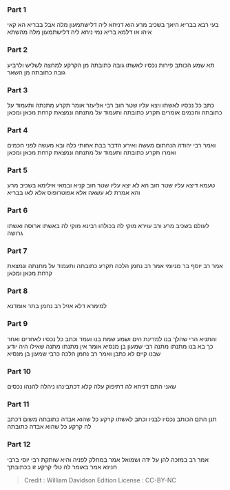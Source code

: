 
### Part 1
בעי רבא בבריא היאך בשכיב מרע הוא דניחא ליה דלישתמעון מלה אבל בבריא הא קאי איהו או דלמא בריא נמי ניחא ליה דלישתמעון מלה מהשתא

### Part 2
תא שמע הכותב פירות נכסיו לאשתו גובה כתובתה מן הקרקע למחצה לשליש ולרביע גובה כתובתה מן השאר

### Part 3
כתב כל נכסיו לאשתו ויצא עליו שטר חוב רבי אליעזר אומר תקרע מתנתה ותעמוד על כתובתה וחכמים אומרים תקרע כתובתה ותעמוד על מתנתה ונמצאת קרחת מכאן ומכאן

### Part 4
ואמר רבי יהודה הנחתום מעשה ואירע הדבר בבת אחותי כלה ובא מעשה לפני חכמים ואמרו תקרע כתובתה ותעמוד על מתנתה ונמצאת קרחת מכאן ומכאן

### Part 5
טעמא דיצא עליו שטר חוב הא לא יצא עליו שטר חוב קניא ובמאי אילימא בשכיב מרע והא אמרת לא עשאה אלא אפוטרופוס אלא לאו בבריא

### Part 6
לעולם בשכיב מרע ורב עוירא מוקי לה בכולהו רבינא מוקי לה באשתו ארוסה ואשתו גרושה

### Part 7
אמר רב יוסף בר מניומי אמר רב נחמן הלכה תקרע כתובתה ותעמוד על מתנתה ונמצאת קרחת מכאן ומכאן

### Part 8
למימרא דלא אזיל רב נחמן בתר אומדנא

### Part 9
והתניא הרי שהלך בנו למדינת הים ושמע שמת בנו ועמד וכתב כל נכסיו לאחרים ואחר כך בא בנו מתנתו מתנה רבי שמעון בן מנסיא אומר אין מתנתו מתנה שאילו היה יודע שבנו קיים לא כתבן ואמר רב נחמן הלכה כרבי שמעון בן מנסיא

### Part 10
שאני התם דניחא לה דתיפוק עלה קלא דכתבינהו ניהלה להנהו נכסים

### Part 11
תנן התם הכותב נכסיו לבניו וכתב לאשתו קרקע כל שהוא אבדה כתובתה משום דכתב לה קרקע כל שהוא אבדה כתובתה

### Part 12
אמר רב במזכה להן על ידה ושמואל אמר במחלק לפניה והיא שותקת רבי יוסי ברבי חנינא אמר באומר לה טלי קרקע זו בכתובתך

>Credit : William Davidson Edition
>License : CC-BY-NC
